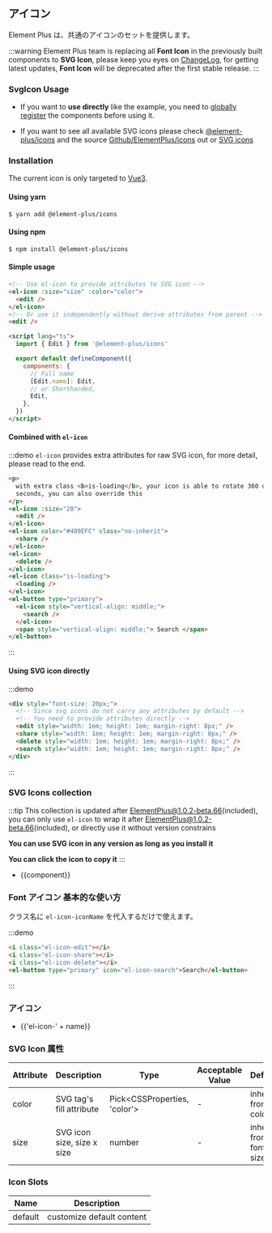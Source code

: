 ## アイコン

Element Plus は、共通のアイコンのセットを提供します。

:::warning
Element Plus team is replacing all **Font Icon** in the previously built components to **SVG Icon**, please keep you eyes on [ChangeLog](/#/jp/component/changelog), for getting latest updates, **Font Icon** will be deprecated after the first stable release.
:::

### SvgIcon Usage

- If you want to **use directly** like the example, you need to [globally register](https://v3.vuejs.org/guide/component-registration.html#global-registration) the components before using it.

- If you want to see all available SVG icons please check [@element-plus/icons](https://unpkg.com/browse/@element-plus/icons@latest/lib/) and the source [Github/ElementPlus/icons](https://github.com/element-plus/element-plus-icons) out or [SVG icons](/#/en-US/component/icon#svg-tu-biao-ji-he)

### Installation

The current icon is only targeted to [Vue3](https://v3.vuejs.org).

#### Using yarn

```shell
$ yarn add @element-plus/icons
```

#### Using npm

```shell
$ npm install @element-plus/icons
```

#### Simple usage

```html
<!-- Use el-icon to provide attributes to SVG icon -->
<el-icon :size="size" :color="color">
  <edit />
</el-icon>
<!-- Or use it independently without derive attributes from parent -->
<edit />

<script lang="ts">
  import { Edit } from '@element-plus/icons'

  export default defineComponent({
    components: {
      // Full name
      [Edit.name]: Edit,
      // or Shorthanded,
      Edit,
    },
  })
</script>
```

#### Combined with `el-icon`

:::demo `el-icon` provides extra attributes for raw SVG icon, for more detail, please read to the end.

```html
<p>
  with extra class <b>is-loading</b>, your icon is able to rotate 360 deg in 2
  seconds, you can also override this
</p>
<el-icon :size="20">
  <edit />
</el-icon>
<el-icon color="#409EFC" class="no-inherit">
  <share />
</el-icon>
<el-icon>
  <delete />
</el-icon>
<el-icon class="is-loading">
  <loading />
</el-icon>
<el-button type="primary">
  <el-icon style="vertical-align: middle;">
    <search />
  </el-icon>
  <span style="vertical-align: middle;"> Search </span>
</el-button>
```

:::

#### Using SVG icon directly

:::demo

```html
<div style="font-size: 20px;">
  <!-- Since svg icons do not carry any attributes by default -->
  <!-- You need to provide attributes directly -->
  <edit style="width: 1em; height: 1em; margin-right: 8px;" />
  <share style="width: 1em; height: 1em; margin-right: 8px;" />
  <delete style="width: 1em; height: 1em; margin-right: 8px;" />
  <search style="width: 1em; height: 1em; margin-right: 8px;" />
</div>
```

:::

### SVG Icons collection

:::tip
This collection is updated after ElementPlus@1.0.2-beta.66(included), you can only use `el-icon` to wrap it after ElementPlus@1.0.2-beta.66(included), or directly use it without version constrains

**You can use SVG icon in any version as long as you install it**

**You can click the icon to copy it**
:::

<ul class="icon-list">
  <li
    v-for="component in $svgIcons"
    :key="component"
    @click="$copySvgIcon(component)">
    <span class="demo-svg-icon">
      <el-icon color="#000">
        <component :is="component" />
      </el-icon>
      <span class="icon-name">{{component}}</span>
    </span>
  </li>
</ul>

### Font アイコン 基本的な使い方

クラス名に `el-icon-iconName` を代入するだけで使えます。

:::demo

```html
<i class="el-icon-edit"></i>
<i class="el-icon-share"></i>
<i class="el-icon-delete"></i>
<el-button type="primary" icon="el-icon-search">Search</el-button>
```

:::

### アイコン

<ul class="icon-list">
  <li v-for="name in $icon" :key="name">
    <span>
      <i :class="'el-icon-' + name"></i>
      <span class="icon-name">{{'el-icon-' + name}}</span>
    </span>
  </li>
</ul>

### SVG Icon 属性

| Attribute | Description                | Type                           | Acceptable Value | Default                |
| --------- | -------------------------- | ------------------------------ | ---------------- | ---------------------- |
| color     | SVG tag's fill attribute   | Pick\<CSSProperties, 'color'\> | -                | inherit from color     |
| size      | SVG icon size, size x size | number                         | -                | inherit from font size |

### Icon Slots

| Name    | Description               |
| ------- | ------------------------- |
| default | customize default content |
